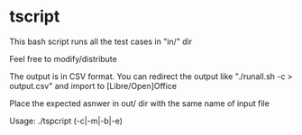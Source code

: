 # tscript

This bash script runs all the test cases in "in/" dir

Feel free to modify/distribute

The output is in CSV format. You can redirect the output like "./runall.sh -c > output.csv" and import to [Libre/Open]Office

Place the expected asnwer in out/ dir with the same name of input file

Usage: ./tspcript (-c|-m|-b|-e)
